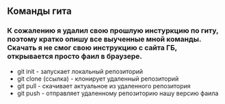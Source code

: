 ## Команды гита
### К сожалению я удалил свою прошлую инстуркцию по гиту, поэтому кратко опишу все выученные мной команды. Скачать я не смог свою инструкцию с сайта ГБ, открывается просто фаил в браузере.

- git init - запускает локальный репозиторий
- git clone (ссылка) - клонирует удаленный репозиторий
- git pull - скачивает актуальное из удаленного репозитория
- git push - отправляет удаленному репозиторию нашу версию фаила